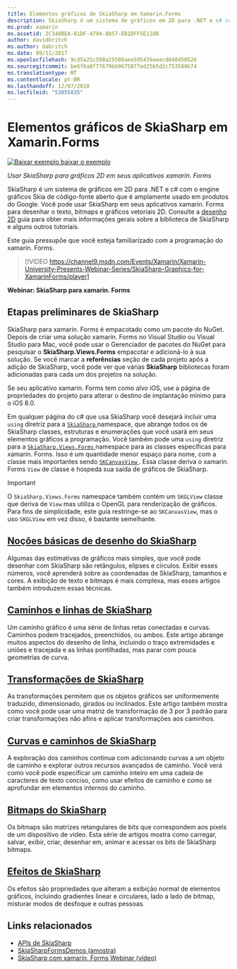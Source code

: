```yaml
---
title: Elementos gráficos de SkiaSharp em Xamarin.Forms
description: SkiaSharp é um sistema de gráficos em 2D para .NET e c# com o engine gráficos Skia de código-fonte aberto que é amplamente usado em produtos do Google. Este guia explica como usar SkiaSharp para gráficos 2D em seus aplicativos xamarin. Forms.
ms.prod: xamarin
ms.assetid: 2C348BEA-81DF-4794-8857-EB1DFF5E11DB
author: davidbritch
ms.author: dabritch
ms.date: 09/11/2017
ms.openlocfilehash: 9cd5a25c598a25500aee595439aeecd648d50526
ms.sourcegitcommit: be6f6a8f77679bb9675077ed25b5d2c753580b74
ms.translationtype: MT
ms.contentlocale: pt-BR
ms.lasthandoff: 12/07/2018
ms.locfileid: "53055835"
---
```

# <a name="skiasharp-graphics-in-xamarinforms"></a>Elementos gráficos de SkiaSharp em Xamarin.Forms

[![Baixar exemplo](~/media/shared/download.png) baixar o exemplo](https://developer.xamarin.com/samples/xamarin-forms/SkiaSharpForms/Demos/)

_Usar SkiaSharp para gráficos 2D em seus aplicativos xamarin. Forms_

SkiaSharp é um sistema de gráficos em 2D para .NET e c# com o engine gráficos Skia de código-fonte aberto que é amplamente usado em produtos do Google. Você pode usar SkiaSharp em seus aplicativos xamarin. Forms para desenhar o texto, bitmaps e gráficos vetoriais 2D. Consulte a [desenho 2D](~/graphics-games/skiasharp/index.md) guia para obter mais informações gerais sobre a biblioteca de SkiaSharp e alguns outros tutoriais.

Este guia pressupõe que você esteja familiarizado com a programação do xamarin. Forms.

> [!VIDEO https://channel9.msdn.com/Events/Xamarin/Xamarin-University-Presents-Webinar-Series/SkiaSharp-Graphics-for-XamarinForms/player]

**Webinar: SkiaSharp para xamarin. Forms**

## <a name="skiasharp-preliminaries"></a>Etapas preliminares de SkiaSharp

SkiaSharp para xamarin. Forms é empacotado como um pacote do NuGet. Depois de criar uma solução xamarin. Forms no Visual Studio ou Visual Studio para Mac, você pode usar o Gerenciador de pacotes do NuGet para pesquisar o **SkiaSharp.Views.Forms** empacotar e adicioná-lo à sua solução. Se você marcar a **referências** seção de cada projeto após a adição de SkiaSharp, você pode ver que várias **SkiaSharp** bibliotecas foram adicionadas para cada um dos projetos na solução.

Se seu aplicativo xamarin. Forms tem como alvo iOS, use a página de propriedades do projeto para alterar o destino de implantação mínimo para o iOS 8.0.

Em qualquer página do c# que usa SkiaSharp você desejará incluir uma `using` diretriz para a [ `SkiaSharp` ](xref:SkiaSharp) namespace, que abrange todos os de SkiaSharp classes, estruturas e enumerações que você usará em seus elementos gráficos a programação. Você também pode uma `using` diretriz para a [ `SkiaSharp.Views.Forms` ](xref:SkiaSharp.Views.Forms) namespace para as classes específicas para xamarin. Forms. Isso é um quantidade menor espaço para nome, com a classe mais importantes sendo [ `SKCanvasView` ](xref:SkiaSharp.Views.Forms.SKCanvasView). Essa classe deriva o xamarin. Forms `View` de classe e hospeda sua saída de gráficos de SkiaSharp.

> [!IMPORTANT]
> O `SkiaSharp.Views.Forms` namespace também contém um `SKGLView` classe que deriva de `View` mas utiliza o OpenGL para renderização de gráficos. Para fins de simplicidade, este guia restringe-se ao `SKCanvasView`, mas o uso `SKGLView` em vez disso, é bastante semelhante.

## <a name="skiasharp-drawing-basicsbasicsindexmd"></a>[Noções básicas de desenho do SkiaSharp](basics/index.md)

Algumas das estimativas de gráficos mais simples, que você pode desenhar com SkiaSharp são retângulos, elipses e círculos. Exibir esses números, você aprenderá sobre as coordenadas de SkiaSharp, tamanhos e cores. A exibição de texto e bitmaps é mais complexa, mas esses artigos também introduzem essas técnicas.

## <a name="skiasharp-lines-and-pathspathsindexmd"></a>[Caminhos e linhas de SkiaSharp](paths/index.md)

Um caminho gráfico é uma série de linhas retas conectadas e curvas. Caminhos podem tracejados, preenchidos, ou ambos. Este artigo abrange muitos aspectos do desenho de linha, incluindo o traço extremidades e uniões e tracejada e as linhas pontilhadas, mas parar com pouca geometrias de curva.

## <a name="skiasharp-transformstransformsindexmd"></a>[Transformações de SkiaSharp](transforms/index.md)

As transformações permitem que os objetos gráficos ser uniformemente traduzido, dimensionado, girados ou inclinados. Este artigo também mostra como você pode usar uma matriz de transformação de 3 por 3 padrão para criar transformações não afins e aplicar transformações aos caminhos.

## <a name="skiasharp-curves-and-pathscurvesindexmd"></a>[Curvas e caminhos de SkiaSharp](curves/index.md)

A exploração dos caminhos continua com adicionando curvas a um objeto de caminho e explorar outros recursos avançados de caminho. Você verá como você pode especificar um caminho inteiro em uma cadeia de caracteres de texto conciso, como usar efeitos de caminho e como se aprofundar em elementos internos do caminho.

## <a name="skiasharp-bitmapsbitmapsindexmd"></a>[Bitmaps do SkiaSharp](bitmaps/index.md)

Os bitmaps são matrizes retangulares de bits que correspondem aos pixels de um dispositivo de vídeo. Esta série de artigos mostra como carregar, salvar, exibir, criar, desenhar em, animar e acessar os bits de SkiaSharp bitmaps.

## <a name="skiasharp-effectseffectsindexmd"></a>[Efeitos de SkiaSharp](effects/index.md)

Os efeitos são propriedades que alteram a exibição normal de elementos gráficos, incluindo gradientes linear e circulares, lado a lado de bitmap, misturar modos de desfoque e outras pessoas.

## <a name="related-links"></a>Links relacionados

- [APIs de SkiaSharp](https://docs.microsoft.com/dotnet/api/skiasharp)
- [SkiaSharpFormsDemos (amostra)](https://developer.xamarin.com/samples/xamarin-forms/SkiaSharpForms/Demos/)
- [SkiaSharp com xamarin. Forms Webinar (vídeo)](https://channel9.msdn.com/Events/Xamarin/Xamarin-University-Presents-Webinar-Series/SkiaSharp-Graphics-for-XamarinForms)
